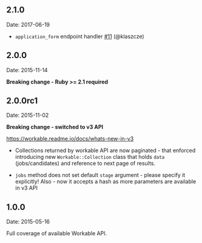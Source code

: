 ## 2.1.0

Date: 2017-06-19

- `application_form` endpoint handler [#11](https://github.com/emq/workable/pull/11) (@klaszcze)

## 2.0.0

Date: 2015-11-14

**Breaking change - Ruby >= 2.1 required**

## 2.0.0rc1

Date: 2015-11-02

**Breaking change - switched to v3 API**

https://workable.readme.io/docs/whats-new-in-v3

- Collections returned by workable API are now paginated - that enforced introducing
new `Workable::Collection` class that holds `data` (jobs/candidates) and reference
to next page of results.

- `jobs` method does not set default `stage` argument - please specify it explicitly!
Also - now it accepts a hash as more parameters are available in v3 API

## 1.0.0

Date: 2015-05-16

Full coverage of available Workable API.

